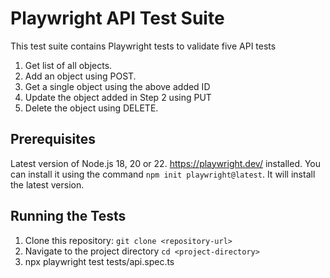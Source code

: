 # Playwright API Test Suite 

This test suite contains Playwright tests to validate five API tests 

1) Get list of all objects.
2) Add an object using POST.
3) Get a single object using the above added ID
4) Update the object added in Step 2 using PUT
5) Delete the object using DELETE.

## Prerequisites
Latest version of Node.js 18, 20 or 22.
https://playwright.dev/ installed. You can install it using the command `npm init playwright@latest`. It will install the latest version. 

## Running the Tests

1. Clone this repository:
   `git clone <repository-url>`
2. Navigate to the project directory `cd <project-directory>`
3. npx playwright test tests/api.spec.ts